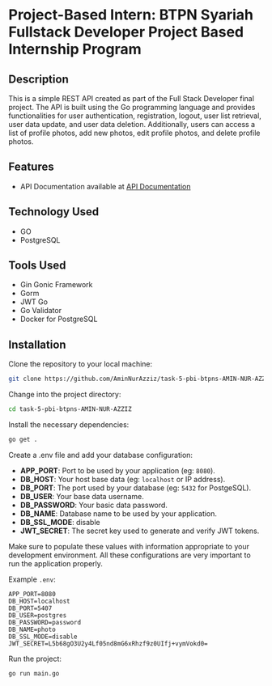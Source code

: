 # Project-Based Intern: BTPN Syariah Fullstack Developer Project Based Internship Program

## Description
This is a simple REST API created as part of the Full Stack Developer final project. The API is built using the Go programming language and provides functionalities for user authentication, registration, logout, user list retrieval, user data update, and user data deletion. Additionally, users can access a list of profile photos, add new photos, edit profile photos, and delete profile photos.

## Features
- API Documentation available at [API Documentation](https://documenter.getpostman.com/view/30470341/2s9YsDja6b)

## Technology Used
- GO
- PostgreSQL

## Tools Used
- Gin Gonic Framework
- Gorm
- JWT Go
- Go Validator
- Docker for PostgreSQL

## Installation

Clone the repository to your local machine:

```bash
git clone https://github.com/AminNurAzziz/task-5-pbi-btpns-AMIN-NUR-AZZIZ.git
```

Change into the project directory:

```bash
cd task-5-pbi-btpns-AMIN-NUR-AZZIZ
```

Install the necessary dependencies:

```bash
go get .
```

Create a .env file and add your database configuration:
- **APP_PORT**: Port to be used by your application (eg: `8080`).
- **DB_HOST**: Your host base data (eg: `localhost` or IP address).
- **DB_PORT**: The port used by your database (eg: `5432` for PostgeSQL).
- **DB_USER**: Your base data username.
- **DB_PASSWORD**: Your basic data password.
- **DB_NAME**: Database name to be used by your application.
- **DB_SSL_MODE**: disable
- **JWT_SECRET**: The secret key used to generate and verify JWT tokens.

Make sure to populate these values with information appropriate to your development environment. All these configurations are very important to run the application properly.

Example `.env`:

```env
APP_PORT=8080
DB_HOST=localhost
DB_PORT=5407
DB_USER=postgres
DB_PASSWORD=password
DB_NAME=photo
DB_SSL_MODE=disable
JWT_SECRET=L5b68gO3U2y4Lf05nd8mG6xRhzf9z0UIfj+vymVokd0=
```

Run the project:

```bash
go run main.go
```
